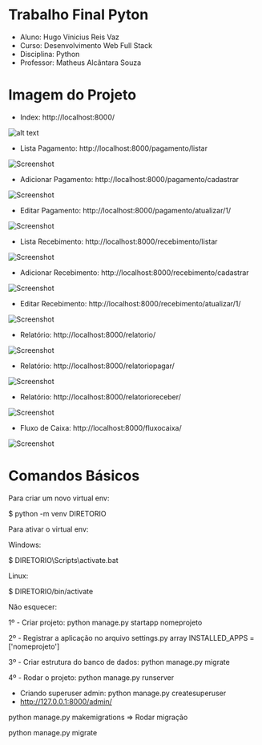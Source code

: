 # Trabalho Final Pyton

- Aluno: Hugo Vinicius Reis Vaz
- Curso: Desenvolvimento Web Full Stack
- Disciplina: Python
- Professor: Matheus Alcântara Souza

# Imagem do Projeto

- Index: http://localhost:8000/

![alt text](https://github.com/HugoVinicius/python-projeto-final/blob/master/img/index.JPG)

- Lista Pagamento: http://localhost:8000/pagamento/listar

![Screenshot](img/listar_pagamento.JPG)

- Adicionar Pagamento: http://localhost:8000/pagamento/cadastrar

![Screenshot](img/criar_pagamento.JPG)

- Editar Pagamento: http://localhost:8000/pagamento/atualizar/1/

![Screenshot](img/editar_pagamento.JPG)

- Lista Recebimento: http://localhost:8000/recebimento/listar

![Screenshot](img/listar_recebimento.JPG)

- Adicionar Recebimento: http://localhost:8000/recebimento/cadastrar

![Screenshot](img/criar_recebimento.JPG)

- Editar Recebimento: http://localhost:8000/recebimento/atualizar/1/

![Screenshot](img/editar_pagamento.JPG)

- Relatório: http://localhost:8000/relatorio/

![Screenshot](img/relatorio.JPG)

- Relatório: http://localhost:8000/relatoriopagar/

![Screenshot](img/relatorio_pagar.JPG)

- Relatório: http://localhost:8000/relatorioreceber/

![Screenshot](img/relatorio_receber.JPG)

- Fluxo de Caixa: http://localhost:8000/fluxocaixa/

![Screenshot](img/fluxo_caixa.JPG)


# Comandos Básicos

Para criar um novo virtual env:

$ python -m venv DIRETORIO

Para ativar o virtual env:

Windows:

$ DIRETORIO\Scripts\activate.bat

Linux:

$ DIRETORIO/bin/activate

Não esquecer:

1º - Criar projeto: python manage.py startapp nomeprojeto

2º - Registrar a aplicação no arquivo settings.py array INSTALLED_APPS = ['nomeprojeto']

3º - Criar estrutura do banco de dados: python manage.py migrate

4º - Rodar o projeto: python manage.py runserver


- Criando superuser admin: python manage.py createsuperuser
- http://127.0.0.1:8000/admin/


python manage.py makemigrations => Rodar migração

python manage.py migrate



